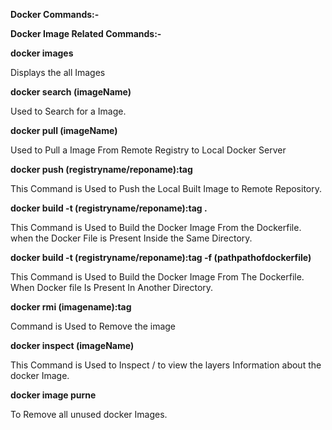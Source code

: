 **Docker Commands:-**

**Docker Image Related Commands:-**

**docker images**

Displays the all Images

**docker search (imageName)**

Used to Search for a Image.

**docker pull (imageName)**

Used to Pull a Image From Remote Registry to Local Docker Server

**docker push  (registryname/reponame):tag**

This Command is Used to Push the Local Built Image to Remote Repository.

**docker build -t (registryname/reponame):tag .**

This Command is Used to Build the Docker Image From the Dockerfile.  when the Docker File is Present Inside the Same Directory.

**docker build -t (registryname/reponame):tag -f (pathpathofdockerfile)**

This Command is Used to Build the Docker Image From The Dockerfile. When Docker file Is Present In Another Directory.

**docker rmi (imagename):tag**

Command is Used to Remove the image

**docker inspect (imageName)**

This Command is Used to Inspect / to view the layers Information about the docker Image.

**docker image purne**

To Remove all unused docker Images.
